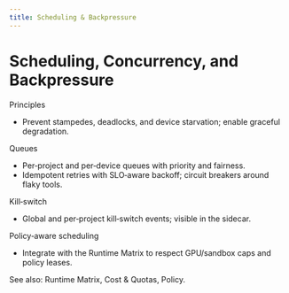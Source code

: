 ```yaml
---
title: Scheduling & Backpressure
---
```


# Scheduling, Concurrency, and Backpressure

Principles
- Prevent stampedes, deadlocks, and device starvation; enable graceful degradation.

Queues
- Per‑project and per‑device queues with priority and fairness.
- Idempotent retries with SLO‑aware backoff; circuit breakers around flaky tools.

Kill‑switch
- Global and per‑project kill‑switch events; visible in the sidecar.

Policy‑aware scheduling
- Integrate with the Runtime Matrix to respect GPU/sandbox caps and policy leases.

See also: Runtime Matrix, Cost & Quotas, Policy.

